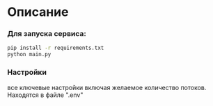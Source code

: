 # Описание
### Для запуска сервиса:
```sh
pip install -r requirements.txt
python main.py
```
### Настройки
все ключевые настройки включая желаемое количество потоков.
Находятся в файле ".env"
